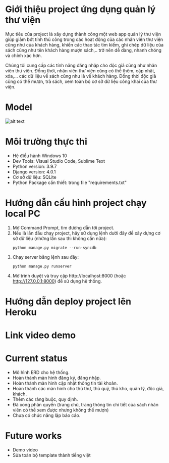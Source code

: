 ﻿# Giới thiệu project ứng dụng quản lý thư viện
Mục tiêu của project là xây dựng thành công một web app quản lý thư viện giúp giảm bớt tính thủ công trong các hoạt động của các nhân viên thư viện cũng như của khách hàng, khiến các thao tác tìm kiếm, ghi chép dữ liệu của sách cũng như tên khách hàng mượn sách,.. trở nên dễ dàng, nhanh chóng và chính xác hơn.

Chúng tôi cung cấp các tính năng đăng nhập cho độc giả cũng như nhân viên thư viện. Đồng thời, nhân viên thư viện cũng có thể thêm, cập nhật, xóa,... các dữ liệu về sách cũng như là về khách hàng. Đồng thời độc giả cũng có thể mượn, trả sách, xem toàn bộ cơ sở dữ liệu công khai của thư viện.
# Model
![alt text](https://github.com/12-group/project-library-management-system/blob/main/erd.jpg?raw=true)
# Môi trường thực thi
- Hệ điều hành Windows 10
- Dev Tools: Visual Studio Code, Sublime Text
- Python version: 3.9.7
- Django version: 4.0.1
- Cơ sở dữ liệu: SQLite
- Python Package cần thiết: trong file "requirements.txt"
# Hướng dẫn cấu hình project chạy local PC
1. Mở Command Prompt, tìm đường dẫn tới project.
2. Nếu là lần đầu chạy project, hãy sử dụng lệnh dưới đây để xây dựng cơ sở dữ liệu (những lần sau thì không cần nữa):
	```
	python manage.py migrate --run-syncdb
	```
3. Chạy server bằng lệnh sau đây:
	```
	python manage.py runserver
	```
4. Mở trình duyệt và truy cập http://localhost:8000 (hoặc http://127.0.0.1:8000) để sử dụng hệ thống.
# Hướng dẫn deploy project lên Heroku

# Link video demo

# Current status
- Mô hình ERD cho hệ thống.
- Hoàn thành màn hình đăng ký, đăng nhập.
- Hoàn thành màn hình cập nhật thông tin tài khoản.
- Hoàn thành các màn hình cho thủ thư, thủ quỹ, thủ kho, quản lý, độc giả, khách.
- Thêm các ràng buộc, quy định.
- Đã xong phân quyền (trang chủ, trang thông tin chi tiết của sách nhân viên có thể xem được nhưng không thể mượn)
- Chưa có chức năng lập báo cáo.
# Future works
- Demo video
- Sửa toàn bộ template thành tiếng việt
